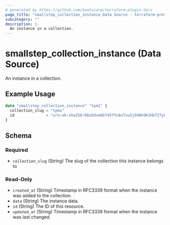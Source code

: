 ```yaml
---
# generated by https://github.com/hashicorp/terraform-plugin-docs
page_title: "smallstep_collection_instance Data Source - terraform-provider-smallstep"
subcategory: ""
description: |-
  An instance in a collection.
---
```


# smallstep_collection_instance (Data Source)

An instance in a collection.

## Example Usage

```terraform
data "smallstep_collection_instance" "tpm1" {
  collection_slug = "tpms"
  id              = "urn:ek:sha256:RAzbOveN1Y45fYubuTxu5jOXWtOK1HbfZ7yHjBuWlyE="
}
```

<!-- schema generated by tfplugindocs -->
## Schema

### Required

- `collection_slug` (String) The slug of the collection this instance belongs to

### Read-Only

- `created_at` (String) Timestamp in RFC3339 format when the instance was added to the collection.
- `data` (String) The instance data.
- `id` (String) The ID of this resource.
- `updated_at` (String) Timestamp in RFC3339 format when the instance was last changed.



